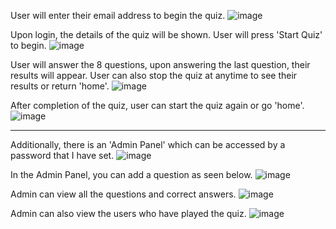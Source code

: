 User will enter their email address to begin the quiz.
![image](https://user-images.githubusercontent.com/54149803/229822294-174de8f3-e1c3-4275-a7b9-9f4d649caa75.png)

Upon login, the details of the quiz will be shown. User will press 'Start Quiz' to begin.
![image](https://user-images.githubusercontent.com/54149803/229609126-76765cc5-3369-4e96-bd66-d91a5acc272c.png)

User will answer the 8 questions, upon answering the last question, their results will appear. User can also stop the quiz at anytime to see their results or return 'home'.
![image](https://user-images.githubusercontent.com/54149803/229609211-11c382b5-2c5d-4fc2-ae91-e64d44087dd9.png)

After completion of the quiz, user can start the quiz again or go 'home'.
![image](https://user-images.githubusercontent.com/54149803/229609324-47696ec4-0e7c-4ee0-8848-4b39be76efc3.png)

---------------------------------------------------------------------------------------------------------------------------------------------------------------------------------------------------------------------------------------------------------------------------------------------------------------------------------------------------------------------------------------------------------------------------------------------------------------------------------------------------------------------------

Additionally, there is an 'Admin Panel' which can be accessed by a password that I have set. 
![image](https://user-images.githubusercontent.com/54149803/229830083-c4bcbc50-81e9-49a5-a4b2-90445f635ec2.png)

In the Admin Panel, you can add a question as seen below.
![image](https://user-images.githubusercontent.com/54149803/229832078-8dcfb560-fbaa-4e3c-bf80-33405a3a63d4.png)

Admin can view all the questions and correct answers.
![image](https://user-images.githubusercontent.com/54149803/229836350-730d8bbd-4c8c-453a-9ac6-7931d938cb1a.png)

Admin can also view the users who have played the quiz.
![image](https://user-images.githubusercontent.com/54149803/229832625-dcc4339e-29b8-4f33-81be-e60611dbafc8.png)







